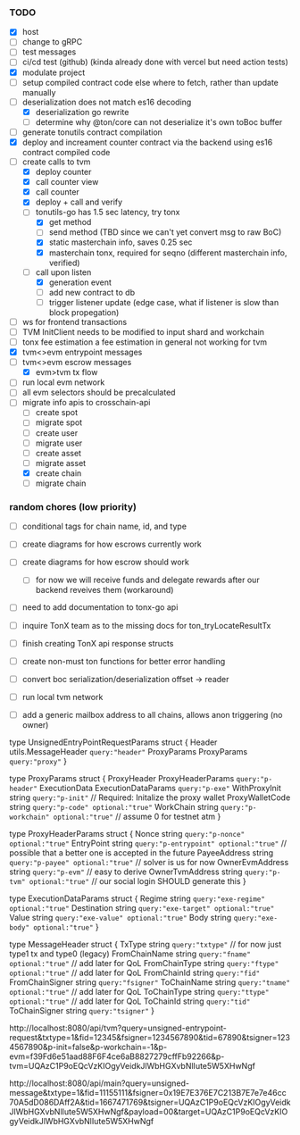 ### TODO

- [x] host
- [ ] change to gRPC
- [ ] test messages
- [ ] ci/cd test (github) (kinda already done with vercel but need action tests)
- [x] modulate project
- [ ] setup compiled contract code else where to fetch, rather than update manually
- [ ] deserialization does not match es16 decoding
	- [x] deserialization go rewrite
	- [ ] determine why @ton/core can not deserialize it's own toBoc buffer
- [ ] generate tonutils contract compilation
- [x] deploy and increament counter contract via the backend using es16 contract compiled code
- [ ] create calls to tvm
	- [x] deploy counter
	- [x] call counter view
	- [x] call counter
	- [x] deploy + call and verify
	- [ ] tonutils-go has 1.5 sec latency, try tonx
		- [x] get method
		- [ ] send method (TBD since we can't yet convert msg to raw BoC)
		- [x] static masterchain info, saves 0.25 sec 
		- [x] masterchain tonx, required for seqno (different masterchain info, verified)
	- [ ] call upon listen
		- [x] generation event
		- [ ] add new contract to db
		- [ ] trigger listener update (edge case, what if listener is slow than block propegation)
- [ ] ws for frontend transactions
- [ ] TVM InitClient needs to be modified to input shard and workchain
- [ ] tonx fee estimation a fee estimation in general not working for tvm
- [x] tvm<>evm entrypoint messages
- [ ] tvm<>evm escrow messages
	- [x] evm>tvm tx flow
- [ ] run local evm network
- [ ] all evm selectors should be precalculated
- [ ] migrate info apis to crosschain-api
	- [ ] create spot
	- [ ] migrate spot
	- [ ] create user
	- [ ] migrate user
	- [ ] create asset
	- [ ] migrate asset
	- [x] create chain
	- [ ] migrate chain

### random chores (low priority)

- [ ] conditional tags for chain name, id, and type
- [ ] create diagrams for how escrows currently work
- [ ] create diagrams for how escrow should work
  - [ ] for now we will receive funds and delegate rewards after our backend reveives them (workaround)
- [ ] need to add documentation to tonx-go api
- [ ] inquire TonX team as to the missing docs for ton_tryLocateResultTx
- [ ] finish creating TonX api response structs
- [ ] create non-must ton functions for better error handling
- [ ] convert boc serialization/deserialization offset -> reader
- [ ] run local tvm network 
- [ ] add a generic mailbox address to all chains, allows anon triggering (no owner)


type UnsignedEntryPointRequestParams struct {
	Header      utils.MessageHeader `query:"header"`
	ProxyParams ProxyParams         `query:"proxy"`
}

type ProxyParams struct {
	ProxyHeader     ProxyHeaderParams   `query:"p-header"`
	ExecutionData   ExecutionDataParams `query:"p-exe"`
	WithProxyInit   string              `query:"p-init"` // Required: Initalize the proxy wallet
	ProxyWalletCode string              `query:"p-code" optional:"true"`
	WorkChain       string              `query:"p-workchain" optional:"true"` // assume 0 for testnet atm
}

type ProxyHeaderParams struct {
	Nonce           string `query:"p-nonce" optional:"true"`
	EntryPoint      string `query:"p-entrypoint" optional:"true"` // possible that a better one is accepted in the future
	PayeeAddress    string `query:"p-payee" optional:"true"`      // solver is us for now
	OwnerEvmAddress string `query:"p-evm"`                        // easy to derive
	OwnerTvmAddress string `query:"p-tvm" optional:"true"`        // our social login SHOULD generate this
}

type ExecutionDataParams struct {
	Regime      string `query:"exe-regime" optional:"true"`
	Destination string `query:"exe-target" optional:"true"`
	Value       string `query:"exe-value" optional:"true"`
	Body        string `query:"exe-body" optional:"true"`
}

type MessageHeader struct {
	TxType          string `query:"txtype"`                // for now just type1 tx and type0 (legacy)
	FromChainName   string `query:"fname" optional:"true"` // add later for QoL
	FromChainType   string `query:"ftype" optional:"true"` // add later for QoL
	FromChainId     string `query:"fid"`
	FromChainSigner string `query:"fsigner"`
	ToChainName     string `query:"tname" optional:"true"` // add later for QoL
	ToChainType     string `query:"ttype" optional:"true"` // add later for QoL
	ToChainId       string `query:"tid"`
	ToChainSigner   string `query:"tsigner"`
}

http://localhost:8080/api/tvm?query=unsigned-entrypoint-request&txtype=1&fid=12345&fsigner=1234567890&tid=67890&tsigner=1234567890&p-init=false&p-workchain=-1&p-evm=f39Fd6e51aad88F6F4ce6aB8827279cffFb92266&p-tvm=UQAzC1P9oEQcVzKIOgyVeidkJlWbHGXvbNlIute5W5XHwNgf

http://localhost:8080/api/main?query=unsigned-message&txtype=1&fid=11155111&fsigner=0x19E7E376E7C213B7E7e7e46cc70A5dD086DAff2A&tid=1667471769&tsigner=UQAzC1P9oEQcVzKIOgyVeidkJlWbHGXvbNlIute5W5XHwNgf&payload=00&target=UQAzC1P9oEQcVzKIOgyVeidkJlWbHGXvbNlIute5W5XHwNgf